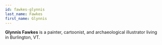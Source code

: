 ```yaml
---
id: fawkes-glynnis
last_name: Fawkes
first_name: Glynnis
---
```

**Glynnis Fawkes** is a painter, cartoonist, and archaeological illustrator living in Burlington, VT.